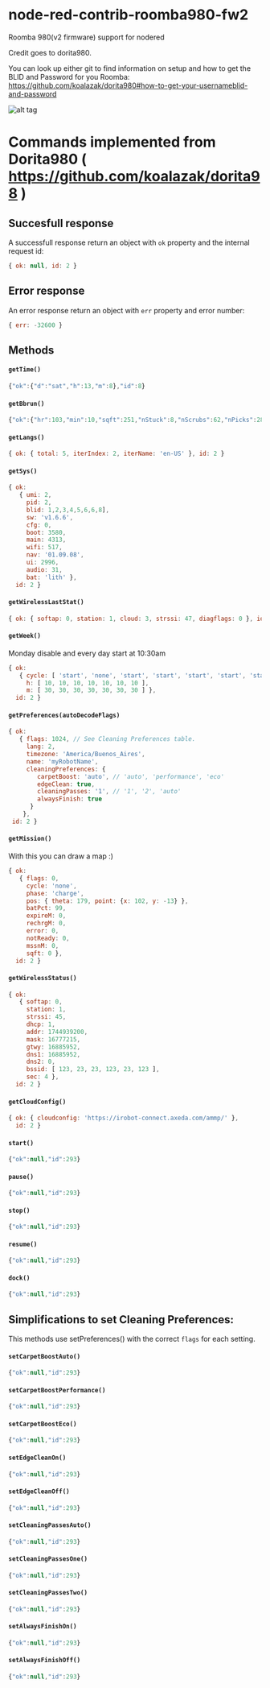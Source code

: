 # node-red-contrib-roomba980-fw2
Roomba 980(v2 firmware) support for nodered

Credit goes to dorita980. 

You can look up either git to find information on setup and how to get the BLID and Password for you Roomba:
https://github.com/koalazak/dorita980#how-to-get-your-usernameblid-and-password

![alt tag](https://user-images.githubusercontent.com/1221448/52189282-930d0e80-2872-11e9-8e80-c95f5baa6396.PNG)

# Commands implemented from Dorita980 ( https://github.com/koalazak/dorita98 )

## Succesfull response

A successfull response return an object with `ok` property and the internal request id:

```javascript
{ ok: null, id: 2 }
```

## Error response
An error response return an object with `err` property and error number:

```javascript
{ err: -32600 }
```

## Methods

#### `getTime()`
```javascript
{"ok":{"d":"sat","h":13,"m":8},"id":8}
```

#### `getBbrun()`
```javascript
{"ok":{"hr":103,"min":10,"sqft":251,"nStuck":8,"nScrubs":62,"nPicks":280,"nPanics":97,"nCliffsF":518,"nCliffsR":1005,"nMBStll":0,"nWStll":1,"nCBump":0},"id":9}
```

#### `getLangs()`
```javascript
{ ok: { total: 5, iterIndex: 2, iterName: 'en-US' }, id: 2 }
```

#### `getSys()`

```javascript
{ ok:
   { umi: 2,
     pid: 2,
     blid: 1,2,3,4,5,6,6,8],
     sw: 'v1.6.6',
     cfg: 0,
     boot: 3580,
     main: 4313,
     wifi: 517,
     nav: '01.09.08',
     ui: 2996,
     audio: 31,
     bat: 'lith' },
  id: 2 }
```

#### `getWirelessLastStat()`
```javascript
{ ok: { softap: 0, station: 1, cloud: 3, strssi: 47, diagflags: 0 }, id: 2 }
```

#### `getWeek()`
Monday disable and every day start at 10:30am
```javascript
{ ok:
   { cycle: [ 'start', 'none', 'start', 'start', 'start', 'start', 'start' ],
     h: [ 10, 10, 10, 10, 10, 10, 10 ],
     m: [ 30, 30, 30, 30, 30, 30, 30 ] },
  id: 2 }
```

#### `getPreferences(autoDecodeFlags)`

```javascript
{ ok:
   { flags: 1024, // See Cleaning Preferences table.
     lang: 2,
     timezone: 'America/Buenos_Aires',
     name: 'myRobotName',
     cleaningPreferences: {
        carpetBoost: 'auto', // 'auto', 'performance', 'eco'
        edgeClean: true,
        cleaningPasses: '1', // '1', '2', 'auto'
        alwaysFinish: true 
      }
    },
 id: 2 }
```

#### `getMission()`
With this you can draw a map :)

```javascript
{ ok:
   { flags: 0,
     cycle: 'none',
     phase: 'charge',
     pos: { theta: 179, point: {x: 102, y: -13} },
     batPct: 99,
     expireM: 0,
     rechrgM: 0,
     error: 0,
     notReady: 0,
     mssnM: 0,
     sqft: 0 },
  id: 2 }
```

#### `getWirelessStatus()`
```javascript
{ ok:
   { softap: 0,
     station: 1,
     strssi: 45,
     dhcp: 1,
     addr: 1744939200,
     mask: 16777215,
     gtwy: 16885952,
     dns1: 16885952,
     dns2: 0,
     bssid: [ 123, 23, 23, 123, 23, 123 ],
     sec: 4 },
  id: 2 }
```

#### `getCloudConfig()`
```javascript
{ ok: { cloudconfig: 'https://irobot-connect.axeda.com/ammp/' },
  id: 2 }
```

#### `start()`
```javascript
{"ok":null,"id":293}
```

#### `pause()`
```javascript
{"ok":null,"id":293}
```

#### `stop()`
```javascript
{"ok":null,"id":293}
```

#### `resume()`
```javascript
{"ok":null,"id":293}
```

#### `dock()`
```javascript
{"ok":null,"id":293}
```

## Simplifications to set Cleaning Preferences:
This methods use setPreferences() with the correct `flags` for each setting.

#### `setCarpetBoostAuto()`
```javascript
{"ok":null,"id":293}
```

#### `setCarpetBoostPerformance()`
```javascript
{"ok":null,"id":293}
```

#### `setCarpetBoostEco()`
```javascript
{"ok":null,"id":293}
```

#### `setEdgeCleanOn()`
```javascript
{"ok":null,"id":293}
```

#### `setEdgeCleanOff()`
```javascript
{"ok":null,"id":293}
```

#### `setCleaningPassesAuto()`
```javascript
{"ok":null,"id":293}
```

#### `setCleaningPassesOne()`
```javascript
{"ok":null,"id":293}
```

#### `setCleaningPassesTwo()`
```javascript
{"ok":null,"id":293}
```

#### `setAlwaysFinishOn()`
```javascript
{"ok":null,"id":293}
```

#### `setAlwaysFinishOff()`
```javascript
{"ok":null,"id":293}
```

